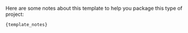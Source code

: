 Here are some notes about this template to help you package this type of project:
```
{template_notes}
```